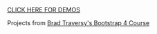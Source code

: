 [CLICK HERE FOR DEMOS](https://julienorcross.github.io/Bootstrap4Projects/)

Projects from [Brad Traversy's Bootstrap 4 Course](https://www.udemy.com/bootstrap-4-from-scratch-with-5-projects/)
